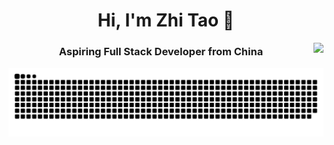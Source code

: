 
<h1 align="center">Hi, I'm Zhi Tao 👋 </h1>
<img align="right" src="https://visitor-badge.laobi.icu/badge?page_id=taozhi8833998.taozhi883398&left_color=royalblue&right_color=black"  />
<h3 align="center">Aspiring Full Stack Developer from China </h3>

![Snake animation](https://raw.githubusercontent.com/yumzi114/yumzi114/output/github-contribution-grid-snake-dark.svg)
